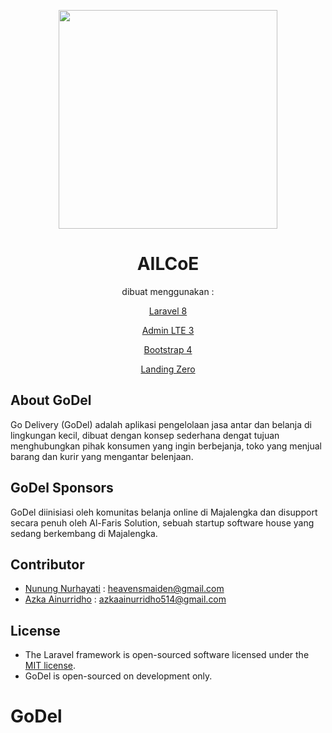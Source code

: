 <p align="center">
  <img src="https://smkpciwaringin.sch.id/wp-content/uploads/2021/06/logo-smk-removebg-preview.png" width="350">
</p>

<h1 align="center"> AILCoE </h1>

<p align="center">dibuat menggunakan :</p>

<p align="center"><a href="https://laravel.com/">Laravel 8</a></p>
<p align="center"><a href="https://adminlte.io/">Admin LTE 3</a></p>
<p align="center"><a href="https://getbootstrap.com">Bootstrap 4</a></p>
<p align="center"><a href="https://www.bootstrapzero.com/bootstrap-template/landing-zero-free-bootstrap-theme">Landing Zero</a></p>

## About GoDel
Go Delivery (GoDel) adalah aplikasi pengelolaan jasa antar dan belanja di lingkungan kecil, dibuat dengan konsep sederhana dengat tujuan menghubungkan pihak konsumen yang ingin berbejanja, toko yang menjual barang dan kurir yang mengantar belenjaan.

## GoDel Sponsors

GoDel diinisiasi oleh komunitas belanja online di Majalengka dan disupport secara penuh oleh Al-Faris Solution, sebuah startup software house yang sedang berkembang di Majalengka.

## Contributor

- <a href="https://github.com/heavensmaiden">Nunung Nurhayati</a> : heavensmaiden@gmail.com
- <a href="https://github.com/azkaainurridho514">Azka Ainurridho</a> : azkaainurridho514@gmail.com

## License

- The Laravel framework is open-sourced software licensed under the [MIT license](https://opensource.org/licenses/MIT).
- GoDel is open-sourced on development only.

# GoDel
